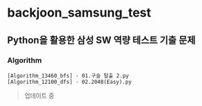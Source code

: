 # backjoon_samsung_test
## Python을 활용한 삼성 SW 역량 테스트 기출 문제

### Algorithm
```
[Algorithm_13460_bfs] - 01.구슬 탈출 2.py
[Algorithm_12100_dfs] - 02.2048(Easy).py
```

> 업데이트 중

